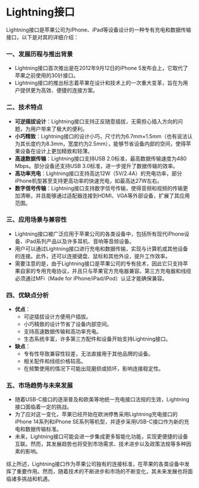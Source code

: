 # Lightning接口

Lightning接口是苹果公司为iPhone、iPad等设备设计的一种专有充电和数据传输接口，以下是对其的详细介绍：



### 一、发展历程与推出背景

- Lightning接口首次推出是在2012年9月12日的iPhone 5发布会上，它取代了苹果之前使用的30针接口。
- Lightning接口的推出标志着苹果在设计和技术上的一次重大变革，旨在为用户提供更为高效、便捷的连接方案。



### 二、技术特点

- **可逆插拔设计**：Lightning接口支持正反随意插拔，无需担心插入方向的问题，为用户带来了极大的便利。
- **小巧精致**：Lightning接口的设计小巧，尺寸约为6.7mm×1.5mm（也有说法认为其长度约为8.3mm，宽度约为2.5mm），能够节省设备内部的空间，使得苹果设备在设计上更加精致和轻薄。
- **高速数据传输**：Lightning接口支持USB 2.0标准，最高数据传输速度为480 Mbps。部分设备还支持USB 3.0标准，进一步提升了数据传输的效率。
- **高功率充电**：Lightning接口支持高达12W（5V/2.4A）的充电功率，部分iPhone机型甚至支持更高功率的快速充电，如最高达27W左右。
- **数字信号传输**：Lightning接口支持数字信号传输，使得音频和视频的传输更加清晰，并且能够通过适配器连接到HDMI、VGA等外部设备，扩展了其应用范围。



### 三、应用场景与兼容性

- Lightning接口被广泛应用于苹果公司的各类设备中，包括所有现代iPhone设备、iPad系列产品以及许多耳机、音响等音频设备。
- 用户可以通过Lightning接口进行充电和数据传输，实现与计算机或其他设备的连接。此外，还可以连接键盘、鼠标和其他外设，提升工作效率。
- 需要注意的是，由于Lightning接口是苹果公司的专有技术，因此它只支持苹果自家的专用充电协议，并且只与苹果官方充电器兼容。第三方充电器和线缆必须通过MFi（Made for iPhone/iPad/iPod）认证才能确保兼容。



### 四、优缺点分析

- **优点**：
  - 可逆插拔设计方便用户插拔。
  - 小巧精致的设计节省了设备内部空间。
  - 支持高速数据传输和高功率充电。
  - 生态系统丰富，许多第三方配件和设备开始支持Lightning接口。
- **缺点**：
  - 专有性导致兼容性较差，无法直接用于其他品牌的设备。
  - 相关配件和线缆价格较高。
  - 在频繁使用的情况下可能出现磨损或损坏，影响连接稳定性。



### 五、市场趋势与未来发展

- 随着USB-C接口的逐渐普及和欧美等地统一充电接口法规的生效，Lightning接口面临着一定的挑战。
- 为了应对这一变化，苹果已经开始在欧洲停售采用Lightning充电接口的iPhone 14系列和iPhone SE系列等机型，并逐步采用USB-C接口作为新的充电和数据传输标准。
- 未来，Lightning接口可能会进一步集成更多智能化功能，实现更便捷的设备互联。然而，其发展趋势也将受到市场需求、技术进步以及政策法规等多种因素的影响。

综上所述，Lightning接口作为苹果公司独有的连接标准，在苹果的各类设备中发挥了重要作用。然而，随着技术的不断进步和市场的不断变化，其未来发展也将面临诸多挑战和机遇。